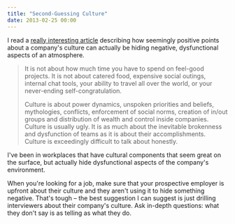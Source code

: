```yaml
---
title: "Second-Guessing Culture"
date: 2013-02-25 00:00
---
```


<p>I read a <a href="http://blog.prettylittlestatemachine.com/blog/2013/02/20/what-your-culture-really-says/">really interesting article</a> describing how seemingly positive points about a company's culture can actually be hiding negative, dysfunctional aspects of an atmosphere.</p>

<blockquote>
  <p>It is not about how much time you have to spend on feel-good projects. It is not about catered food, expensive social outings, internal chat tools, your ability to travel all over the world, or your never-ending self-congratulation.</p>
  
  <p>Culture is about power dynamics, unspoken priorities and beliefs, mythologies, conflicts, enforcement of social norms, creation of in/out groups and distribution of wealth and control inside companies. Culture is usually ugly. It is as much about the inevitable brokenness and dysfunction of teams as it is about their accomplishments. Culture is exceedingly difficult to talk about honestly. </p>

</blockquote>

<p>I've been in workplaces that have cultural components that seem great on the surface, but actually hide dysfunctional aspects of the company's environment. </p>

<p>When you're looking for a job, make sure that your prospective employer is upfront about their culture and they aren't using it to hide something negative. That's tough – the best suggestion I can suggest is just drilling interviewers about their company's culture. Ask in-depth questions: what they don't say is as telling as what they do.</p>

<!-- more -->

